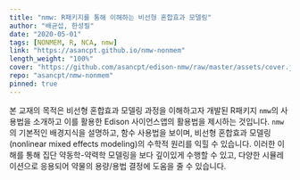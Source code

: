 ```yaml
---
title: "nmw: R패키지를 통해 이해하는 비선형 혼합효과 모델링"
author: "배균섭, 한성필"
date: "2020-05-01"
tags: [NONMEM, R, NCA, nmw]
link: "https://asancpt.github.io/nmw-nonmem"
length_weight: "100%"
cover: "https://github.com/asancpt/edison-nmw/raw/master/assets/cover.jpg"
repo: "asancpt/nmw-nonmem"
pinned: true
---
```


본 교재의 목적은 비선형 혼합효과 모델링 과정을 이해하고자 개발된 R패키지 `nmw`의 사용법을 소개하고 이를 활용한 Edison 사이언스앱의 활용법을 제시하는 것입니다. `nmw`의 기본적인 배경지식을 설명하고, 함수 사용법을 보이며, 비선형 혼합효과 모델링(nonlinear mixed effects modeling)의 수학적 원리를 익힐 수 있습니다. 이러한 이해를 통해 집단 약동학-약력학 모델링을 보다 깊이있게 수행할 수 있고, 다양한 시뮬레이션으로 응용되어 약물의 용량/용법 결정에 도움을 줄 수 있습니다.

